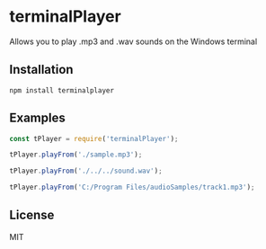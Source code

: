 # terminalPlayer
Allows you to play .mp3 and .wav sounds on the Windows terminal

## Installation

    npm install terminalplayer

## Examples

```javascript
const tPlayer = require('terminalPlayer');

tPlayer.playFrom('./sample.mp3');

tPlayer.playFrom('./../../sound.wav');

tPlayer.playFrom('C:/Program Files/audioSamples/track1.mp3');
```

## License

MIT